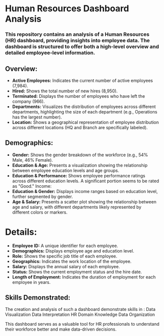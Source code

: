 # Human Resources Dashboard Analysis

### This repository contains an analysis of a Human Resources (HR) dashboard, providing insights into employee data. The dashboard is structured to offer both a high-level overview and detailed employee-level information.


## Overview:
* **Active Employees:** Indicates the current number of active employees (7,984).
* **Hired:** Shows the total number of new hires (8,950).
* **Terminated:** Displays the number of employees who have left the company (966).
* **Departments:** Visualizes the distribution of employees across different departments, highlighting the size of each department (e.g., Operations has the largest number).
* **Location:** Shows a geographical representation of employee distribution across different locations (HQ and Branch are specifically labeled).
## Demographics:
* **Gender:** Shows the gender breakdown of the workforce (e.g., 54% Male, 46% Female).
* **Education & Age:** Presents a visualization showing the relationship between employee education levels and age groups.
* **Education & Performance:** Shows employee performance ratings across different education levels. A significant portion seems to be rated as "Good."
Income:
* **Education & Gender:** Displays income ranges based on education level, further segmented by gender.
* **Age & Salary:** Presents a scatter plot showing the relationship between age and salary, with different departments likely represented by different colors or markers.


# Details:

* **Employee ID:** A unique identifier for each employee.
* **Demographics:** Displays employee age and education level.
* **Role:** Shows the specific job title of each employee.
* **Geographics:** Indicates the work location of the employee.
* **Salary:** Displays the annual salary of each employee.
* **Status:** Shows the current employment status and the hire date.
* **Length of Employment:** Indicates the duration of employment for each employee in years.

## Skills Demonstrated:

The creation and analysis of such a dashboard demonstrate skills in :
Data Visualization
Data Interpretation
HR Domain Knowledge
Data Organization

This dashboard serves as a valuable tool for HR professionals to understand their workforce better and make data-driven decisions.

